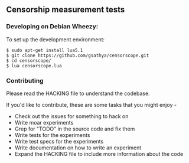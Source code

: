 ## Censorship measurement tests

### Developing on Debian Wheezy:

To set up the development environment:

    $ sudo apt-get install lua5.1
    $ git clone https://github.com/gsathya/censorscope.git
    $ cd censorscope/
    $ lua censorscope.lua

### Contributing
Please read the HACKING file to understand the codebase.

If you'd like to contribute, these are some tasks that you might enjoy -
- Check out the issues for something to hack on
- Write moar experiments
- Grep for "TODO" in the source code and fix them
- Write tests for the experiments
- Write test specs for the experiments
- Write documentation on how to write an experiment
- Expand the HACKING file to include more information about the code
